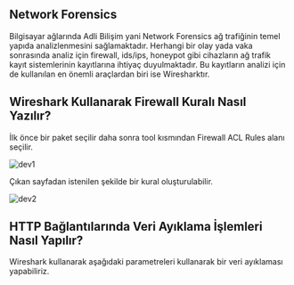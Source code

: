 ## Network Forensics 
Bilgisayar ağlarında Adli Bilişim yani Network Forensics ağ trafiğinin temel yapıda analizlenmesini sağlamaktadır. Herhangi bir olay yada vaka sonrasında analiz için firewall, 
ids/ips, honeypot gibi cihazların ağ trafik kayıt sistemlerinin kayıtlarına ihtiyaç duyulmaktadır. Bu kayıtların analizi için de kullanılan en önemli araçlardan biri ise Wiresharktır.

## Wireshark Kullanarak Firewall Kuralı Nasıl Yazılır?

İlk önce bir paket seçilir daha sonra tool kısmından Firewall ACL Rules alanı seçilir. 

![dev1](https://user-images.githubusercontent.com/55113204/117588843-ca905280-b12e-11eb-8e55-8232c14e9eb0.PNG)

Çıkan sayfadan istenilen şekilde bir kural oluşturulabilir.

![dev2](https://user-images.githubusercontent.com/55113204/117588919-412d5000-b12f-11eb-9e96-a3ec36767a15.PNG)

## HTTP Bağlantılarında Veri Ayıklama İşlemleri Nasıl Yapılır?

Wireshark kullanarak aşağıdaki parametreleri kullanarak bir veri ayıklaması yapabiliriz.



